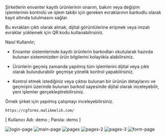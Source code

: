 Şirketlerin envanter kayıtlı ürünlerinin onarım, bakım veya değişim işlemlerinin kontrolü ve işlem takibi için gereken evraklarının barkodlu olarak kayıt altında tutulmasını sağlar.

Bu evrakları çıktı olarak almak, dijital görüntülerine erişmek veya imzalı evraklar yüklemek için QR kodu kullanabilirsiniz.

Nasıl Kullanılır;

* Envanter sistemlerinde kayıtlı ürünlerin barkodları okutularak hazırda bulunan sisteminizden ürün bilgilerini kolaylıkla alabilirsiniz.

* Ürünlerin geçmiş zamanda yapılmış tüm işlemlerini dijital veya çıktı olarak bulundurabilir geçmişe yönelik kontrol yapabilirsiniz.

* Kontrol etmek istediğiniz veya çıktısı bulunan bir ürünün detaylarını ve geçmişini üzerinde bulunan barkod sayesinde dijital olarak inceleyebilir, yeni işlemler gerçekleştirebilirsiniz.


Örnek şirket için yapılmış çalışmayı inceleyebilirsiniz.

    https://cgforms.malikmelih.com/
[ Kullanıcı Adı: demo ; Parola: demo ]

![login-page](https://user-images.githubusercontent.com/54374012/210164878-c2f434b4-011c-45b0-8997-b389444842df.png)
![main-page](https://user-images.githubusercontent.com/54374012/210164879-797dedc3-52b8-4247-930b-5ccacb5c57e3.png)
![pages](https://user-images.githubusercontent.com/54374012/210164880-7a5a0c9e-d446-4695-bb1c-89db75bfa5b1.png)
![pages-2](https://user-images.githubusercontent.com/54374012/210164882-986973a4-1381-414a-9e06-d71dec75cb02.png)
![pages-3](https://user-images.githubusercontent.com/54374012/210164884-c4b65f23-b5c6-4b4d-a0ae-d54d912de693.png)
![form-page](https://user-images.githubusercontent.com/54374012/210164876-f1ec5396-f7a6-419e-a98d-fc68b5ead4dd.png)
